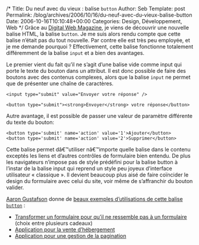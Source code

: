 /*
 Title: Du neuf avec du vieux : balise <code>button</code>
 Author: Seb
 Template: post
 Permalink: /blog/archives/2006/10/16/du-neuf-avec-du-vieux-balise-button
 Date: 2006-10-16T10:10:48+00:00
 Categories: Design, Développement, Web
*/
Grâce au [Digital Web Magazine][1], je viens de découvrir une nouvelle balise HTML, la balise `button`. Je me suis alors rendu compte que cette balise n&rsquo;était pas du tout nouvelle. Par contre elle est très peu employée, et je me demande pourquoi&nbsp;? Effectivement, cette balise fonctionne totalement différemment de la balise `input` et a bien des avantages. 

<!--more-->

Le premier vient du fait qu&rsquo;il ne s&rsquo;agit d&rsquo;une balise vide comme input qui porte le texte du bouton dans un attribut. Il est donc possible de faire des boutons avec des contenus complexes, alors que la balise `input` ne permet que de présenter une chaîne de caractères. 

    <input type="submit" value="Envoyer votre réponse" />

    <button type="submit"><strong>Envoyer</strong> votre réponse</button>

Autre avantage, il est possible de passer une valeur de paramètre différente du texte du bouton: 

    <button type='submit' name='action' value='1'>Ajouter</button>
    <button type='submit' name='action' value='2'>Supprimer</button>
    

Cette balise permet dâ€™utiliser nâ€™importe quelle balise dans le contenu exceptés les liens et d&rsquo;autres contrôles de formulaire bien entendu. De plus les navigateurs n&rsquo;impose pas de style prédéfini pour la balise button à l&rsquo;instar de la balise input qui reprend un style peu joyeux d&rsquo;interface utilisateur &laquo;&nbsp;classique&nbsp;&raquo;. Il devient beaucoup plus aisé de faire coïncider le design du formulaire avec celui du site, voir même de s&rsquo;affranchir du bouton valider. 

[Aaron Gustafson][2] donne de [beaux exemples d&rsquo;utilisations de cette balise `button`][3] : 

*   [Transformer un formulaire pour qu&rsquo;il ne ressemble pas à un formulaire][4] (choix entre plusieurs cadeaux)
*   [Application pour la vente d&rsquo;hébergement][5]
*   [Application pour une gestion de la pagination][6]

 [1]: http://www.digital-web.com/articles/push_my_button/ "Voir l'article Push my button sur Digital Web Magazine (anglais)"
 [2]: http://www.digital-web.com/about/contributors/aaron_gustafson/ "En savoir plus sur Aaron Gustafson : contributeur Digital Web Magazine"
 [3]: http://www.digital-web.com/articles/push_my_button/
 [4]: http://www.digital-web.com/extras/push_my_button/example_1/index.html
 [5]: http://www.digital-web.com/extras/push_my_button/example_2/index.html
 [6]: http://www.digital-web.com/extras/push_my_button/example_3/index.html